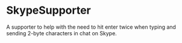 # SkypeSupporter
A supporter to help with the need to hit enter twice when typing and sending 2-byte characters in chat on Skype.
